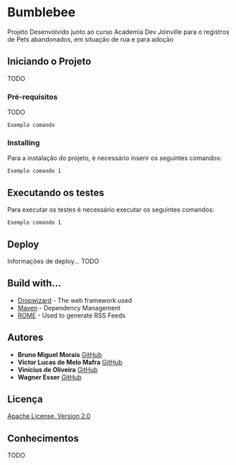 ﻿# Bumblebee

Projeto Desenvolvido junto ao curso Academia Dev Joinville para o registros de Pets abandonados, em situação de rua e para adoção

## Iniciando o Projeto

TODO

### Pré-requisitos 

TODO

```
Exemplo comando
```

### Installing

Para a instalação do projeto, é necessário inserir os seguintes comandos:

```
Exemplo comando 1 
```

## Executando os testes

Para executar os testes é necessário executar os seguintes comandos:
```
Exemplo comando 1
```

## Deploy 

Informações de deploy... TODO

## Build with...

* [Dropwizard](http://www.dropwizard.io/1.0.2/docs/) - The web framework used
* [Maven](https://maven.apache.org/) - Dependency Management
* [ROME](https://rometools.github.io/rome/) - Used to generate RSS Feeds

## Autores

* **Bruno Miguel Morais**  [GitHub](https://github.com/PurpleBooth)
* **Victor Lucas de Melo Mafra**  [GitHub](https://github.com/PurpleBooth)
*  **Vinícius de Oliveira**  [GitHub](https://github.com/PurpleBooth)
*  **Wagner Esser**  [GitHub](https://github.com/WagnerEsser)

## Licença

[Apache License, Version 2.0](http://www.apache.org/licenses/LICENSE-2.0.html)

## Conhecimentos 
TODO
